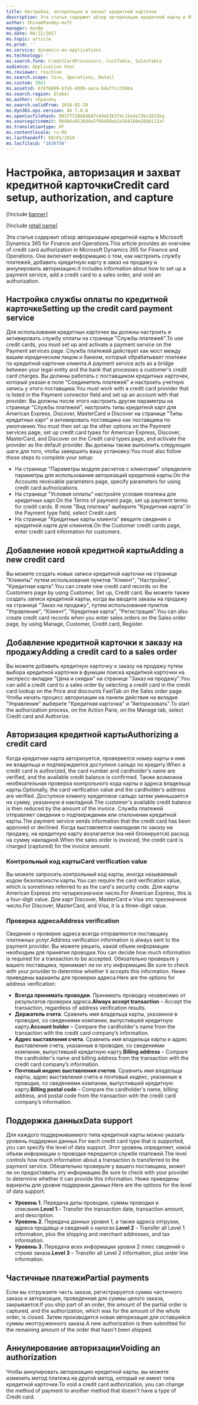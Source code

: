 ```yaml
---
title: Настройка, авторизация и захват кредитной карточки
description: Эта статья содержит обзор авторизации кредитной карты в Microsoft Dynamics 365 for Finance and Operations. Она включает информацию о том, как настроить службу платежей, добавить кредитную карту в заказ на продажу и аннулировать авторизацию.
author: ShivamPandey-msft
manager: AnnBe
ms.date: 08/22/2017
ms.topic: article
ms.prod: ''
ms.service: dynamics-ax-applications
ms.technology: ''
ms.search.form: CreditCardProcessors, CustTable, SalesTable
audience: Application User
ms.reviewer: roschlom
ms.search.scope: Core, Operations, Retail
ms.custom: 3041
ms.assetid: 678f6899-bfa5-439b-aaca-b4affcc338ba
ms.search.region: Global
ms.author: shpandey
ms.search.validFrom: 2016-02-28
ms.dyn365.ops.version: AX 7.0.0
ms.openlocfilehash: 00177f2868dbd7c9de53b374c15e4a73bc2655ba
ms.sourcegitcommit: 8b4b6a9226d4e5f66498ab2a5b4160e26dd112af
ms.translationtype: HT
ms.contentlocale: ru-RU
ms.lasthandoff: 08/01/2019
ms.locfileid: "1836756"
---
```

# <a name="credit-card-setup-authorization-and-capture"></a><span data-ttu-id="85108-104">Настройка, авторизация и захват кредитной карточки</span><span class="sxs-lookup"><span data-stu-id="85108-104">Credit card setup, authorization, and capture</span></span>

[!include [banner](../includes/banner.md)]

[!include [retail name](../includes/retail-name.md)]

<span data-ttu-id="85108-105">Эта статья содержит обзор авторизации кредитной карты в Microsoft Dynamics 365 for Finance and Operations.</span><span class="sxs-lookup"><span data-stu-id="85108-105">This article provides an overview of credit card authorization in Microsoft Dynamics 365 for Finance and Operations.</span></span> <span data-ttu-id="85108-106">Она включает информацию о том, как настроить службу платежей, добавить кредитную карту в заказ на продажу и аннулировать авторизацию.</span><span class="sxs-lookup"><span data-stu-id="85108-106">It includes information about how to set up a payment service, add a credit card to a sales order, and void an authorization.</span></span>

<a name="setting-up-the-credit-card-payment-service"></a><span data-ttu-id="85108-107">Настройка службы оплаты по кредитной карточке</span><span class="sxs-lookup"><span data-stu-id="85108-107">Setting up the credit card payment service</span></span>
------------------------------------------

<span data-ttu-id="85108-108">Для использования кредитных карточек вы должны настроить и активировать службу оплаты на странице "Службы платежей".</span><span class="sxs-lookup"><span data-stu-id="85108-108">To use credit cards, you must set up and activate a payment service on the Payment services page.</span></span> <span data-ttu-id="85108-109">Служба платежей действует как мост между вашим юридическим лицом и банком, который обрабатывает платежи по кредитной карточке клиента.</span><span class="sxs-lookup"><span data-stu-id="85108-109">A payment service acts as a bridge between your legal entity and the bank that processes a customer's credit card charges.</span></span> <span data-ttu-id="85108-110">Вы должны работать с поставщиком кредитных карточек, который указан в поле "Соединитель платежей" и настроить учетную запись у этого поставщика.</span><span class="sxs-lookup"><span data-stu-id="85108-110">You must work with a credit card provider that is listed in the Payment connector field and set up an account with that provider.</span></span> <span data-ttu-id="85108-111">Вы должны после этого настроить другие параметры на странице "Службы платежей", настроить типы кредитной карт для American Express, Discover, MasterCard и Discover на странице "Типы кредитных карт" и активировать поставщика как поставщика по умолчанию.</span><span class="sxs-lookup"><span data-stu-id="85108-111">You must then set up the other options on the Payment services page, set up credit card types for American Express, Discover, MasterCard, and Discover on the Credit card types page, and activate the provider as the default provider.</span></span> <span data-ttu-id="85108-112">Вы должны также выполнить следующие шаги для того, чтобы завершить вашу установку:</span><span class="sxs-lookup"><span data-stu-id="85108-112">You must also follow these steps to complete your setup:</span></span>
-   <span data-ttu-id="85108-113">На странице "Параметры модуля расчетов с клиентами" определите параметры для использования авторизаций кредитной карты.</span><span class="sxs-lookup"><span data-stu-id="85108-113">On the Accounts receivable parameters page, specify parameters for using credit card authorizations.</span></span>
-   <span data-ttu-id="85108-114">На странице "Условия оплаты" настройте условия платежа для кредитных карт.</span><span class="sxs-lookup"><span data-stu-id="85108-114">On the Terms of payment page, set up payment terms for credit cards.</span></span> <span data-ttu-id="85108-115">В поле "Вид платежа" выберите "Кредитная карта".</span><span class="sxs-lookup"><span data-stu-id="85108-115">In the Payment type field, select Credit card.</span></span>
-   <span data-ttu-id="85108-116">На странице "Кредитные карты клиента" введите сведения о кредитной карте для клиентов.</span><span class="sxs-lookup"><span data-stu-id="85108-116">On the Customer credit cards page, enter credit card information for customers.</span></span>

## <a name="adding-a-new-credit-card"></a><span data-ttu-id="85108-117">Добавление новой кредитной карты</span><span class="sxs-lookup"><span data-stu-id="85108-117">Adding a new credit card</span></span>
<span data-ttu-id="85108-118">Вы можете создать новые записи кредитной карточки на странице "Клиенты" путем использования пунктов "Клиент", "Настройка", "Кредитная карта".</span><span class="sxs-lookup"><span data-stu-id="85108-118">You can create new credit card records on the Customers page by using Customer, Set up, Credit card.</span></span> <span data-ttu-id="85108-119">Вы можете также создать записи кредитной карты, когда вы вводите заказы на продажу на странице "Заказ на продажу", путем использования пунктов "Управление", "Клиент", "Кредитная карта", "Регистрация".</span><span class="sxs-lookup"><span data-stu-id="85108-119">You can also create credit card records when you enter sales orders on the Sales order page, by using Manage, Customer, Credit card, Register.</span></span>

<a name="adding-a-credit-card-to-a-sales-order"></a><span data-ttu-id="85108-120">Добавление кредитной карточки к заказу на продажу</span><span class="sxs-lookup"><span data-stu-id="85108-120">Adding a credit card to a sales order</span></span>
-------------------------------------

<span data-ttu-id="85108-121">Вы можете добавить кредитную карточку к заказу на продажу путем выбора кредитной карточки в функции поиска кредитной карточки на экспресс-вкладке "Цена и скидки" на странице "Заказ на продажу".</span><span class="sxs-lookup"><span data-stu-id="85108-121">You can add a credit card to a sales order by selecting a credit card in the credit card lookup on the Price and discounts FastTab on the Sales order page.</span></span> <span data-ttu-id="85108-122">Чтобы начать процесс авторизации на панели действия на вкладке "Управление" выберите "Кредитная карточка" и "Авторизовать".</span><span class="sxs-lookup"><span data-stu-id="85108-122">To start the authorization process, on the Action Pane, on the Manage tab, select Credit card and Authorize.</span></span>

<a name="authorizing-a-credit-card"></a><span data-ttu-id="85108-123">Авторизация кредитной карты</span><span class="sxs-lookup"><span data-stu-id="85108-123">Authorizing a credit card</span></span>
-------------------------

<span data-ttu-id="85108-124">Когда кредитная карта авторизуется, проверяется номер карты и имя ее владельца и подтверждается доступное сальдо по кредиту.</span><span class="sxs-lookup"><span data-stu-id="85108-124">When a credit card is authorized, the card number and cardholder's name are verified, and the available credit balance is confirmed.</span></span> <span data-ttu-id="85108-125">Также возможна необязательная проверка контрольного кода карты и адреса владельца карты.</span><span class="sxs-lookup"><span data-stu-id="85108-125">Optionally, the card verification value and the cardholder’s address are verified.</span></span> <span data-ttu-id="85108-126">Доступное клиенту кредитовое сальдо затем уменьшается на сумму, указанную в накладной.</span><span class="sxs-lookup"><span data-stu-id="85108-126">The customer's available credit balance is then reduced by the amount of the invoice.</span></span> <span data-ttu-id="85108-127">Служба платежей отправляет сведения о подтверждении или отклонении кредитной карты.</span><span class="sxs-lookup"><span data-stu-id="85108-127">The payment service sends information that the credit card has been approved or declined.</span></span> <span data-ttu-id="85108-128">Когда выставляется накладная по заказу на продажу, на кредитную карту возлагается (на ней блокируется) расход на сумму накладной.</span><span class="sxs-lookup"><span data-stu-id="85108-128">When the sales order is invoiced, the credit card is charged (captured) for the invoice amount.</span></span>

### <a name="card-verification-value"></a><span data-ttu-id="85108-129">Контрольный код карты</span><span class="sxs-lookup"><span data-stu-id="85108-129">Card verification value</span></span>

<span data-ttu-id="85108-130">Вы можете запросить контрольный код карты, иногда называемый кодом безопасности карты.</span><span class="sxs-lookup"><span data-stu-id="85108-130">You can require the card verification value, which is sometimes referred to as the card's security code.</span></span> <span data-ttu-id="85108-131">Для карты American Express это четырехзначное число.</span><span class="sxs-lookup"><span data-stu-id="85108-131">For American Express, this is a four-digit value.</span></span> <span data-ttu-id="85108-132">Для карт Discover, MasterCard и Visa это трехзначное число.</span><span class="sxs-lookup"><span data-stu-id="85108-132">For Discover, MasterCard, and Visa, it is a three-digit value.</span></span>

### <a name="address-verification"></a><span data-ttu-id="85108-133">Проверка адреса</span><span class="sxs-lookup"><span data-stu-id="85108-133">Address verification</span></span>

<span data-ttu-id="85108-134">Сведения о проверке адреса всегда отправляются поставщику платежных услуг.</span><span class="sxs-lookup"><span data-stu-id="85108-134">Address verification information is always sent to the payment provider.</span></span> <span data-ttu-id="85108-135">Вы можете решить, какой объем информации необходим для принятия проводки.</span><span class="sxs-lookup"><span data-stu-id="85108-135">You can decide how much information is required for a transaction to be accepted.</span></span> <span data-ttu-id="85108-136">Обязательно проверьте у вашего поставщика, принимает ли он эту информацию.</span><span class="sxs-lookup"><span data-stu-id="85108-136">Be sure to check with your provider to determine whether it accepts this information.</span></span> <span data-ttu-id="85108-137">Ниже приведены варианты для проверки адреса:</span><span class="sxs-lookup"><span data-stu-id="85108-137">Here are the options for address verification:</span></span>
-   <span data-ttu-id="85108-138">**Всегда принимать проводки**. Принимать проводку независимо от результатов проверки адреса.</span><span class="sxs-lookup"><span data-stu-id="85108-138">**Always accept transaction** – Accept the transaction, regardless of address verification results.</span></span>
-   <span data-ttu-id="85108-139">**Держатель счета**. Сравнить имя владельца карты, указанное в проводке, со сведениями компании, выпустившей кредитную карту.</span><span class="sxs-lookup"><span data-stu-id="85108-139">**Account holder** – Compare the cardholder's name from the transaction with the credit card company’s information.</span></span>
-   <span data-ttu-id="85108-140">**Адрес выставления счета**. Сравнить имя владельца карты и адрес выставления счета, указанные в проводке, со сведениями компании, выпустившей кредитную карту.</span><span class="sxs-lookup"><span data-stu-id="85108-140">**Billing address** – Compare the cardholder's name and billing address from the transaction with the credit card company’s information.</span></span>
-   <span data-ttu-id="85108-141">**Почтовый индекс выставления счетов**. Сравнить имя владельца карты, адрес выставления счета и почтовый индекс, указанные в проводке, со сведениями компании, выпустившей кредитную карту.</span><span class="sxs-lookup"><span data-stu-id="85108-141">**Billing postal code** – Compare the cardholder's name, billing address, and postal code from the transaction with the credit card company’s information.</span></span>

## <a name="data-support"></a><span data-ttu-id="85108-142">Поддержка данных</span><span class="sxs-lookup"><span data-stu-id="85108-142">Data support</span></span>
<span data-ttu-id="85108-143">Для каждого поддерживаемого типа кредитной карты можно указать уровень поддержки данных.</span><span class="sxs-lookup"><span data-stu-id="85108-143">For each credit card type that is supported, you can specify the level of data support.</span></span> <span data-ttu-id="85108-144">Этот уровень определяет, какой объем информации о проводке передается службе платежей.</span><span class="sxs-lookup"><span data-stu-id="85108-144">The level controls how much information about a transaction is transferred to the payment service.</span></span> <span data-ttu-id="85108-145">Обязательно проверьте у вашего поставщика, может ли он предоставить эту информацию.</span><span class="sxs-lookup"><span data-stu-id="85108-145">Be sure to check with your provider to determine whether it can provide this information.</span></span> <span data-ttu-id="85108-146">Ниже приведены варианты для уровня поддержки данных:</span><span class="sxs-lookup"><span data-stu-id="85108-146">Here are the options for the level of data support:</span></span>
-   <span data-ttu-id="85108-147">**Уровень 1**. Передача даты проводки, суммы проводки и описания.</span><span class="sxs-lookup"><span data-stu-id="85108-147">**Level 1** – Transfer the transaction date, transaction amount, and description.</span></span>
-   <span data-ttu-id="85108-148">**Уровень 2**. Передача данных уровня 1, а также адреса отгрузки, адреса продавца и сведений о налогах.</span><span class="sxs-lookup"><span data-stu-id="85108-148">**Level 2** – Transfer all Level 1 information, plus the shipping and merchant addresses, and tax information.</span></span>
-   <span data-ttu-id="85108-149">**Уровень 3**. Передача всех информации уровня 2 плюс сведений о строке заказа.</span><span class="sxs-lookup"><span data-stu-id="85108-149">**Level 3** – Transfer all Level 2 information, plus order line information.</span></span>

## <a name="partial-payments"></a><span data-ttu-id="85108-150">Частичные платежи</span><span class="sxs-lookup"><span data-stu-id="85108-150">Partial payments</span></span>
<span data-ttu-id="85108-151">Если вы отгружаете часть заказа, регистрируется сумма частичного заказа и авторизация, проведенная для суммы целого заказа, закрывается.</span><span class="sxs-lookup"><span data-stu-id="85108-151">If you ship part of an order, the amount of the partial order is captured, and the authorization, which was for the amount of the whole order, is closed.</span></span> <span data-ttu-id="85108-152">Затем производится новая авторизация для оставшейся суммы неотгруженного заказа.</span><span class="sxs-lookup"><span data-stu-id="85108-152">A new authorization is then submitted for the remaining amount of the order that hasn't been shipped.</span></span>

## <a name="voiding-an-authorization"></a><span data-ttu-id="85108-153">Аннулирование авторизации</span><span class="sxs-lookup"><span data-stu-id="85108-153">Voiding an authorization</span></span>
<span data-ttu-id="85108-154">Чтобы аннулировать авторизацию кредитной карты, вы можете изменить метод платежа на другой метод, который не имеет типа кредитной карточки.</span><span class="sxs-lookup"><span data-stu-id="85108-154">To void a credit card authorization, you can change the method of payment to another method that doesn't have a type of Credit card.</span></span>






